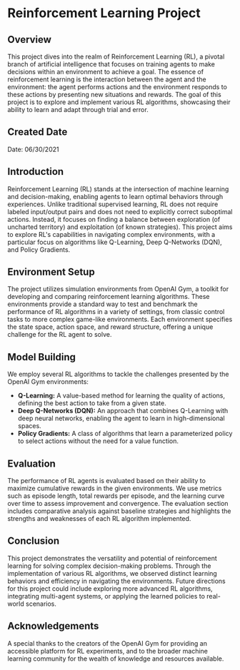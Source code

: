 # Reinforcement Learning Project

## Overview
This project dives into the realm of Reinforcement Learning (RL), a pivotal branch of artificial intelligence that focuses on training agents to make decisions within an environment to achieve a goal. The essence of reinforcement learning is the interaction between the agent and the environment: the agent performs actions and the environment responds to these actions by presenting new situations and rewards. The goal of this project is to explore and implement various RL algorithms, showcasing their ability to learn and adapt through trial and error.

## Created Date
Date: 06/30/2021

## Introduction
Reinforcement Learning (RL) stands at the intersection of machine learning and decision-making, enabling agents to learn optimal behaviors through experiences. Unlike traditional supervised learning, RL does not require labeled input/output pairs and does not need to explicitly correct suboptimal actions. Instead, it focuses on finding a balance between exploration (of uncharted territory) and exploitation (of known strategies). This project aims to explore RL's capabilities in navigating complex environments, with a particular focus on algorithms like Q-Learning, Deep Q-Networks (DQN), and Policy Gradients.

## Environment Setup
The project utilizes simulation environments from OpenAI Gym, a toolkit for developing and comparing reinforcement learning algorithms. These environments provide a standard way to test and benchmark the performance of RL algorithms in a variety of settings, from classic control tasks to more complex game-like environments. Each environment specifies the state space, action space, and reward structure, offering a unique challenge for the RL agent to solve.

## Model Building
We employ several RL algorithms to tackle the challenges presented by the OpenAI Gym environments:

- **Q-Learning:** A value-based method for learning the quality of actions, defining the best action to take from a given state.
- **Deep Q-Networks (DQN):** An approach that combines Q-Learning with deep neural networks, enabling the agent to learn in high-dimensional spaces.
- **Policy Gradients:** A class of algorithms that learn a parameterized policy to select actions without the need for a value function.


## Evaluation
The performance of RL agents is evaluated based on their ability to maximize cumulative rewards in the given environments. We use metrics such as episode length, total rewards per episode, and the learning curve over time to assess improvement and convergence. The evaluation section includes comparative analysis against baseline strategies and highlights the strengths and weaknesses of each RL algorithm implemented.

## Conclusion
This project demonstrates the versatility and potential of reinforcement learning for solving complex decision-making problems. Through the implementation of various RL algorithms, we observed distinct learning behaviors and efficiency in navigating the environments. Future directions for this project could include exploring more advanced RL algorithms, integrating multi-agent systems, or applying the learned policies to real-world scenarios.



## Acknowledgements
A special thanks to the creators of the OpenAI Gym for providing an accessible platform for RL experiments, and to the broader machine learning community for the wealth of knowledge and resources available.

